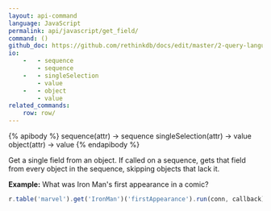 ```yaml
---
layout: api-command 
language: JavaScript
permalink: api/javascript/get_field/
command: ()
github_doc: https://github.com/rethinkdb/docs/edit/master/2-query-language/api/javascript/document-manipulation/get_field.md
io:
    -   - sequence
        - sequence
    -   - singleSelection
        - value
    -   - object
        - value
related_commands:
    row: row/
---
```


{% apibody %}
sequence(attr) &rarr; sequence
singleSelection(attr) &rarr; value
object(attr) &rarr; value
{% endapibody %}

Get a single field from an object. If called on a sequence, gets that field from every
object in the sequence, skipping objects that lack it.

__Example:__ What was Iron Man's first appearance in a comic?

```js
r.table('marvel').get('IronMan')('firstAppearance').run(conn, callback)
```


